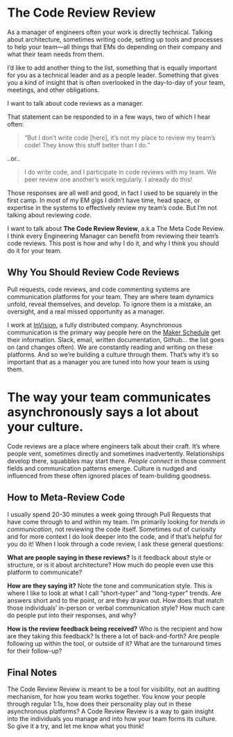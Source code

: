 # The Code Review Review
As a manager of engineers often your work is directly technical. Talking about architecture, sometimes writing code, setting up tools and processes to help your team—all things that EMs do depending on their company and what their team needs from them.

I’d like to add another thing to the list, something that is equally important for you as a technical leader and as a people leader. Something that gives you a kind of insight that is often overlooked in the day-to-day of your team, meetings, and other obligations.

I want to talk about code reviews as a manager.

That statement can be responded to in a few ways, two of which I hear often:

> “But I don’t write code [here], it’s not my place to review my team’s code! They know this stuff better than I do.”  

..or..

> I do write code, and I participate in code reviews with my team. We peer review one another’s work regularly. I already do this!  

Those responses are all well and good, in fact I used to be squarely in the first camp. In most of my EM gigs I didn’t have time, head space, or expertise in the systems to effectively review my team’s code. But I’m not talking about reviewing _code_.

I want to talk about **The Code Review Review**, a.k.a The Meta Code Review. I think every Engineering Manager can benefit from reviewing their team’s code reviews. This post is how and why I do it, and why I think you should do it for your team.

## Why You Should Review Code Reviews
Pull requests, code reviews, and code commenting systems are communication platforms for your team. They are where team dynamics unfold, reveal themselves, and develop. To ignore them is a mistake, an oversight, and a real missed opportunity as a manager.

I work at [InVision](http://invisionapp.com), a fully distributed company. Asynchronous communication is the primary way people here on the [Maker Schedule](http://paulgraham.com/makersschedule.html) get their information. Slack, email, written documentation, Github... the list goes on (and changes often). We are constantly reading and writing on these platforms. And so we’re building a culture through them. That’s why it’s so important that as a manager you are tuned into how your team is using them.

# The way your team communicates asynchronously says a lot about your culture.
Code reviews are a place where engineers talk about their craft. It’s where people vent, sometimes directly and sometimes inadvertently. Relationships develop there, squabbles may start there. _People connect_ in those comment fields and communication patterns emerge. Culture is nudged and influenced from these often ignored places of team-building goodness.

## How to Meta-Review Code
I usually spend 20-30 minutes a week going through Pull Requests that have come through to and within my team. I’m primarily looking for _trends in communication_, not reviewing the code itself. Sometimes out of curiosity and for more context I do look deeper into the code, and if that’s helpful for you do it! When I look through a code review, I ask these general questions:

**What are people saying in these reviews?**
Is it feedback about style or structure, or is it about architecture? How much do people even use this platform to communicate?

**How are they saying it?**
Note the tone and communication style. This is where I like to look at what I call “short-typer” and “long-typer” trends. Are answers short and to the point, or are they drawn out. How does that match those individuals’ in-person or verbal communication style? How much care do people put into their responses, and why?

**How is the review feedback being received?**
Who is the recipient and how are they taking this feedback? Is there a lot of back-and-forth? Are people following up within the tool, or outside of it? What are the turnaround times for their follow-up?

## Final Notes
The Code Review Review is meant to be a tool for visibility, not an auditing mechanism, for how you team works together. You know your people through regular 1:1s, how does their personality play out in these asynchronous platforms? A Code Review Review is a way to gain insight into the individuals you manage and into how your team forms its culture. So give it a try, and let me know what you think!
